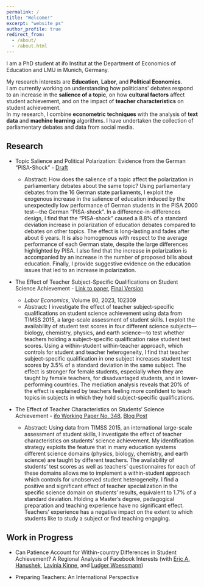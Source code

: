 ```yaml
---
permalink: /
title: "Welcome!"
excerpt: "website ps"
author_profile: true
redirect_from: 
  - /about/
  - /about.html
---
```


I am a PhD student at ifo Institut at the Department of Economics of Education and LMU in Munich, Germany.

My research interests are **Education**, **Labor**, and **Political Economics**.\
I am currently working on understanding how politicians' debates respond to an increase in the **salience of a topic**, on how **cultural factors** affect student achievement, and on the impact of **teacher characteristics** on student achievement.\
In my research, I combine **econometric techniques** with the analysis of **text data** and **machine learning** algorithms. I have undertaken the collection of parliamentary debates and data from social media.

Research
------
* Topic Salience and Political Polarization: Evidence from the German “PISA-Shock” - [Draft](https://psancassani.github.io/files/draft_topic_salience.pdf)
	* Abstract: How does the salience of a topic affect the polarization in parliamentary debates about the same topic? Using parliamentary debates from the 16 German state parliaments, I exploit the exogenous increase in the salience of education induced by the unexpectedly low performance of German students in the PISA 2000 test—the German “PISA-shock”. In a difference-in-differences design, I find that the “PISA-shock” caused a 8.8% of a standard deviation increase in polarization of education debates compared to debates on other topics. The effect is long-lasting and fades after about 6 years. It is also homogenous with respect to the average performance of each German state, despite the large differences highlighted by PISA. I also find that the increase in polarization is accompanied by an increase in the number of proposed bills about education. Finally, I provide suggestive evidence on the education issues that led to an increase in polarization.

* The Effect of Teacher Subject-Specific Qualifications on Student Science Achievement - [Link to paper](https://www.sciencedirect.com/science/article/abs/pii/S0927537122001993?via%3Dihub), [Final Version](https://psancassani.github.io/files/final_verison_science_teachers.pdf)
	* *Labor Economics*, Volume 80, 2023, 102309
	* Abstract: I investigate the effect of teacher subject-specific qualifications on student science achievement using data from TIMSS 2015, a large-scale assessment of student skills. I exploit the availability of student test scores in four different science subjects—biology, chemistry, physics, and earth science—to test whether teachers holding a subject-specific qualification raise student test scores. Using a within-student within-teacher approach, which controls for student and teacher heterogeneity, I find that teacher subject-specific qualification in one subject increases student test scores by 3.5% of a standard deviation in the same subject. The effect is stronger for female students, especially when they are taught by female teachers, for disadvantaged students, and in lower-performing countries. The mediation analysis reveals that 20% of the effect is explained by teachers feeling more confident to teach topics in subjects in which they hold subject-specific qualifications.


* The Effect of Teacher Characteristics on Students’ Science Achievement - [ifo Working Paper No. 348](https://www.ifo.de/DocDL/wp-2021-348-sancassani-science-teachers.pdf), [Blog Post](https://international-education.blog/en/the-more-experienced-the-moreboring/?cn-reloaded=1)
	* Abstract: Using data from TIMSS 2015, an international large-scale assessment of student skills, I investigate the effect of teacher characteristics on students’ science achievement. My identification strategy exploits the feature that in many education systems different science domains (physics, biology, chemistry, and earth science) are taught by different teachers. The availability of students’ test scores as well as teachers’ questionnaires for each of these domains allows me to implement a within-student approach which controls for unobserved student heterogeneity. I find a positive and significant effect of teacher specialization in the specific science domain on students’ results, equivalent to 1.7% of a standard deviation. Holding a Master’s degree, pedagogical preparation and teaching experience have no significant effect. Teachers’ experience has a negative impact on the extent to which students like to study a subject or find teaching engaging. 


Work in Progress
------

* Can Patience Account for Within-country Differences in Student Achievement? A Regional Analysis of Facebook Interests (with [Eric A. Hanushek](http://hanushek.stanford.edu/), [Lavinia Kinne](https://sites.google.com/view/laviniakinne/startseite), and [Ludger Woessmann](https://sites.google.com/view/woessmann-e))

* Preparing Teachers: An International Perspective